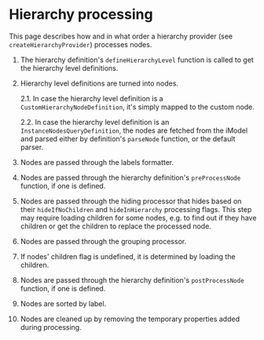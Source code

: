# Hierarchy processing

This page describes how and in what order a hierarchy provider (see `createHierarchyProvider`) processes nodes.

1. The hierarchy definition's `defineHierarchyLevel` function is called to get the hierarchy level definitions.

2. Hierarchy level definitions are turned into nodes.

   2.1. In case the hierarchy level definition is a `CustomHierarchyNodeDefinition`, it's simply mapped to the custom node.

   2.2. In case the hierarchy level definition is an `InstanceNodesQueryDefinition`, the nodes are fetched from the iModel and parsed either by definition's `parseNode` function, or the default parser.

3. Nodes are passed through the labels formatter.

4. Nodes are passed through the hierarchy definition's `preProcessNode` function, if one is defined.

5. Nodes are passed through the hiding processor that hides based on their `hideIfNoChildren` and `hideInHierarchy` processing flags. This step may require loading children for some nodes, e.g. to find out if they have children or get the children to replace the processed node.

6. Nodes are passed through the grouping processor.

7. If nodes' children flag is undefined, it is determined by loading the children.

8. Nodes are passed through the hierarchy definition's `postProcessNode` function, if one is defined.

9. Nodes are sorted by label.

10. Nodes are cleaned up by removing the temporary properties added during processing.
